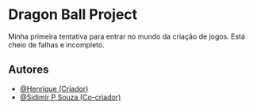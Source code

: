 
# Dragon Ball Project

Minha primeira tentativa para entrar no mundo da criação de jogos. Está cheio de falhas e incompleto.


## Autores

- [@Henrique (Criador)](https://github.com/Henryque2)
- [@Sidimir P Souza (Co-criador)](https://github.com/SidimirPSouza)

